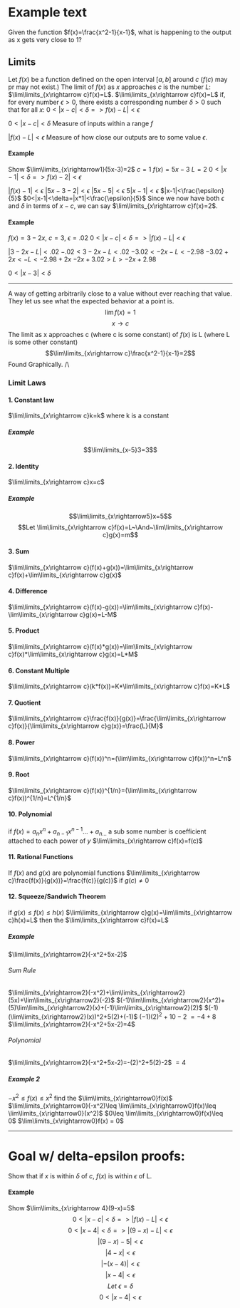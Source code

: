 # Example text
Given the function $f(x)=\frac{x^2-1}{x-1}$, what is happening to the output as x gets very close to 1?

## Limits
Let $f(x)$ be a function defined on the open interval $[a,b]$ around $c$ ($f(c)$ may pr may not exist.) The limit of $f(x)$ as $x$ approaches $c$ is the number $L$: $\lim\limits_{x\rightarrow c}f(x)=L$. $\lim\limits_{x\rightarrow c}f(x)=L$ if, for every number $\epsilon > 0$, there exists a corresponding number $\delta > 0$ such that for all $x$: $0<|x-c|<\delta=>f(x)-L|<\epsilon$

$0<|x-c|<\delta$
Measure of inputs within a range $f$

$|f(x)-L|<\epsilon$
Measure of how close our outputs are to some value $\epsilon$.

#### Example
Show $\lim\limits_{x\rightarrow1}(5x-3)=2$
$c=1$
$f(x)=5x-3$
$L=2$
$0<|x-1|<\delta=>f(x)-2|<\epsilon$

$|f(x)-1|<\epsilon$
$|5x-3-2|<\epsilon$
$|5x-5|<\epsilon$
$5|x-1|<\epsilon$
$|x-1|<\frac{\epsilon}{5}$
$0<|x-1|<\delta=|x*1|<\frac{\epsilon}{5}$
Since we now have both $\epsilon$ and $\delta$ in terms of $x-c$, we can say $\lim\limits_{x\rightarrow c}f(x)=2$.
#### Example
$f(x)=3-2x$, $c=3$, $\epsilon=.02$
$0<|x-c|<\delta=>|f(x)-L|<\epsilon$

$|3-2x-L|<.02$
$-.02<3-2x-L<.02$
$-3.02<-2x-L<-2.98$
$-3.02+2x<-L<-2.98+2x$
$-2x+3.02>L>-2x+2.98$

$0<|x-3|<\delta$

---
A way of getting arbitrarily close to a value without ever reaching that value. They let us see what the expected behavior at a point is.
$$\lim f(x)=1$$
$$x\rightarrow c$$
The limit as x approaches c (where c is some constant) of $f(x)$ is L (where L is some other constant)
$$\lim\limits_{x\rightarrow c}\frac{x^2-1}{x-1}=2$$
						Found Graphically. /\\
### Limit Laws
#### 1. Constant law
$\lim\limits_{x\rightarrow c}k=k$ where k is a constant
##### Example
$$\lim\limits_{x-5}3=3$$
#### 2. Identity
$\lim\limits_{x\rightarrow c}x=c$
##### Example
$$\lim\limits_{x\rightarrow5}x=5$$
$$Let \lim\limits_{x\rightarrow c}f(x)=L~\And~\lim\limits_{x\rightarrow c}g(x)=m$$
#### 3. Sum
$\lim\limits_{x\rightarrow c}(f(x)+g(x))=\lim\limits_{x\rightarrow c}f(x)+\lim\limits_{x\rightarrow c}g(x)$
#### 4. Difference
$\lim\limits_{x\rightarrow c}(f(x)-g(x))=\lim\limits_{x\rightarrow c}f(x)-\lim\limits_{x\rightarrow c}g(x)=L-M$
#### 5. Product
$\lim\limits_{x\rightarrow c}(f(x)*g(x))=\lim\limits_{x\rightarrow c}f(x)*\lim\limits_{x\rightarrow c}g(x)=L*M$
#### 6. Constant Multiple
$\lim\limits_{x\rightarrow c}(k*f(x))=K*\lim\limits_{x\rightarrow c}f(x)=K*L$
#### 7. Quotient
$\lim\limits_{x\rightarrow c}\frac{f(x)}{g(x)}=\frac{\lim\limits_{x\rightarrow c}f(x)}{\lim\limits_{x\rightarrow c}g(x)}=\frac{L}{M}$
#### 8. Power
$\lim\limits_{x\rightarrow c}(f(x))^n=(\lim\limits_{x\rightarrow c}f(x))^n=L^n$
#### 9. Root
$\lim\limits_{x\rightarrow c}(f(x))^{1/n}=(\lim\limits_{x\rightarrow c}f(x))^{1/n}=L^{1/n}$
#### 10. Polynomial
if $f(x)=a_nx^n+a_{n-1}x^{n-1}...+a_{n...}$
a sub some number is coefficient attached to each power of $y$
$\lim\limits_{x\rightarrow c}f(x)=f(c)$
#### 11. Rational Functions
If $f(x)$ and $g(x)$ are polynomial functions
$\lim\limits_{x\rightarrow c}\frac{f(x)}{g(x))}=\frac{f(c)}{g(c)}$ if $g(c)\neq 0$
#### 12. Squeeze/Sandwich Theorem
if $g(x)\leq f(x)\leq h(x)$
$\lim\limits_{x\rightarrow c}g(x)=\lim\limits_{x\rightarrow c}h(x)=L$
then the $\lim\limits_{x\rightarrow c}f(x)=L$
##### Example
$\lim\limits_{x\rightarrow2}(-x^2+5x-2)$
###### Sum Rule
$\lim\limits_{x\rightarrow2}(-x^2)+\lim\limits_{x\rightarrow2}(5x)+\lim\limits_{x\rightarrow2}(-2)$
$(-1)\lim\limits_{x\rightarrow2}(x^2)+(5)\lim\limits_{x\rightarrow2}(x)+(-1)\lim\limits_{x\rightarrow2}(2)$
$(-1)(\lim\limits_{x\rightarrow2}(x))^2+5(2)+(-1)$
$(-1)(2)^2+10-2$
$=-4+8$
$\lim\limits_{x\rightarrow2}(-x^2+5x-2)=4$
###### Polynomial
$\lim\limits_{x\rightarrow2}(-x^2+5x-2)=-(2)^2+5(2)-2$
$=4$
##### Example 2
$-x^2\leq f(x)\leq x^2$ find the $\lim\limits_{x\rightarrow0}f(x)$
$\lim\limits_{x\rightarrow0}(-x^2)\leq \lim\limits_{x\rightarrow0}f(x)\leq \lim\limits_{x\rightarrow0}(x^2)$
$0\leq \lim\limits_{x\rightarrow0}f(x)\leq 0$
$\lim\limits_{x\rightarrow0}f(x) = 0$

---
# Goal w/ delta-epsilon proofs:
Show that if $x$ is within $\delta$ of $c$, $f(x)$ is within $\epsilon$ of L.
#### Example
Show $\lim\limits_{x\rightarrow 4}(9-x)=5$
$$0<|x-c|<\delta => |f(x)-L|<\epsilon$$
$$0<|x-4|<\delta => |(9-x)-L|<\epsilon$$
$$|(9-x)-5|<\epsilon$$
$$|4-x|<\epsilon$$
$$|-(x-4)|<\epsilon$$
$$|x-4|<\epsilon$$
$$Let~\epsilon=\delta$$
$$0<|x-4|<\epsilon$$